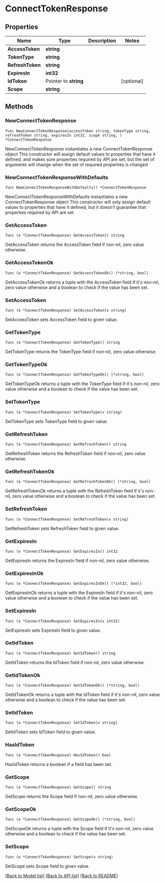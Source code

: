 # ConnectTokenResponse

## Properties

Name | Type | Description | Notes
------------ | ------------- | ------------- | -------------
**AccessToken** | **string** |  | 
**TokenType** | **string** |  | 
**RefreshToken** | **string** |  | 
**ExpiresIn** | **int32** |  | 
**IdToken** | Pointer to **string** |  | [optional] 
**Scope** | **string** |  | 

## Methods

### NewConnectTokenResponse

`func NewConnectTokenResponse(accessToken string, tokenType string, refreshToken string, expiresIn int32, scope string, ) *ConnectTokenResponse`

NewConnectTokenResponse instantiates a new ConnectTokenResponse object
This constructor will assign default values to properties that have it defined,
and makes sure properties required by API are set, but the set of arguments
will change when the set of required properties is changed

### NewConnectTokenResponseWithDefaults

`func NewConnectTokenResponseWithDefaults() *ConnectTokenResponse`

NewConnectTokenResponseWithDefaults instantiates a new ConnectTokenResponse object
This constructor will only assign default values to properties that have it defined,
but it doesn't guarantee that properties required by API are set

### GetAccessToken

`func (o *ConnectTokenResponse) GetAccessToken() string`

GetAccessToken returns the AccessToken field if non-nil, zero value otherwise.

### GetAccessTokenOk

`func (o *ConnectTokenResponse) GetAccessTokenOk() (*string, bool)`

GetAccessTokenOk returns a tuple with the AccessToken field if it's non-nil, zero value otherwise
and a boolean to check if the value has been set.

### SetAccessToken

`func (o *ConnectTokenResponse) SetAccessToken(v string)`

SetAccessToken sets AccessToken field to given value.


### GetTokenType

`func (o *ConnectTokenResponse) GetTokenType() string`

GetTokenType returns the TokenType field if non-nil, zero value otherwise.

### GetTokenTypeOk

`func (o *ConnectTokenResponse) GetTokenTypeOk() (*string, bool)`

GetTokenTypeOk returns a tuple with the TokenType field if it's non-nil, zero value otherwise
and a boolean to check if the value has been set.

### SetTokenType

`func (o *ConnectTokenResponse) SetTokenType(v string)`

SetTokenType sets TokenType field to given value.


### GetRefreshToken

`func (o *ConnectTokenResponse) GetRefreshToken() string`

GetRefreshToken returns the RefreshToken field if non-nil, zero value otherwise.

### GetRefreshTokenOk

`func (o *ConnectTokenResponse) GetRefreshTokenOk() (*string, bool)`

GetRefreshTokenOk returns a tuple with the RefreshToken field if it's non-nil, zero value otherwise
and a boolean to check if the value has been set.

### SetRefreshToken

`func (o *ConnectTokenResponse) SetRefreshToken(v string)`

SetRefreshToken sets RefreshToken field to given value.


### GetExpiresIn

`func (o *ConnectTokenResponse) GetExpiresIn() int32`

GetExpiresIn returns the ExpiresIn field if non-nil, zero value otherwise.

### GetExpiresInOk

`func (o *ConnectTokenResponse) GetExpiresInOk() (*int32, bool)`

GetExpiresInOk returns a tuple with the ExpiresIn field if it's non-nil, zero value otherwise
and a boolean to check if the value has been set.

### SetExpiresIn

`func (o *ConnectTokenResponse) SetExpiresIn(v int32)`

SetExpiresIn sets ExpiresIn field to given value.


### GetIdToken

`func (o *ConnectTokenResponse) GetIdToken() string`

GetIdToken returns the IdToken field if non-nil, zero value otherwise.

### GetIdTokenOk

`func (o *ConnectTokenResponse) GetIdTokenOk() (*string, bool)`

GetIdTokenOk returns a tuple with the IdToken field if it's non-nil, zero value otherwise
and a boolean to check if the value has been set.

### SetIdToken

`func (o *ConnectTokenResponse) SetIdToken(v string)`

SetIdToken sets IdToken field to given value.

### HasIdToken

`func (o *ConnectTokenResponse) HasIdToken() bool`

HasIdToken returns a boolean if a field has been set.

### GetScope

`func (o *ConnectTokenResponse) GetScope() string`

GetScope returns the Scope field if non-nil, zero value otherwise.

### GetScopeOk

`func (o *ConnectTokenResponse) GetScopeOk() (*string, bool)`

GetScopeOk returns a tuple with the Scope field if it's non-nil, zero value otherwise
and a boolean to check if the value has been set.

### SetScope

`func (o *ConnectTokenResponse) SetScope(v string)`

SetScope sets Scope field to given value.



[[Back to Model list]](../README.md#documentation-for-models) [[Back to API list]](../README.md#documentation-for-api-endpoints) [[Back to README]](../README.md)


